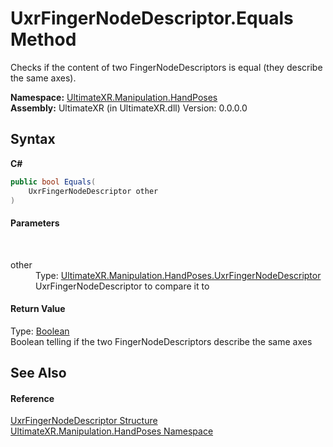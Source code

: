 # UxrFingerNodeDescriptor.Equals Method 
 

Checks if the content of two FingerNodeDescriptors is equal (they describe the same axes).

**Namespace:**&nbsp;<a href="N_UltimateXR_Manipulation_HandPoses">UltimateXR.Manipulation.HandPoses</a><br />**Assembly:**&nbsp;UltimateXR (in UltimateXR.dll) Version: 0.0.0.0

## Syntax

**C#**<br />
``` C#
public bool Equals(
	UxrFingerNodeDescriptor other
)
```


#### Parameters
&nbsp;<dl><dt>other</dt><dd>Type: <a href="T_UltimateXR_Manipulation_HandPoses_UxrFingerNodeDescriptor">UltimateXR.Manipulation.HandPoses.UxrFingerNodeDescriptor</a><br />UxrFingerNodeDescriptor to compare it to</dd></dl>

#### Return Value
Type: <a href="https://docs.microsoft.com/dotnet/api/system.boolean" target="_blank" rel="noopener noreferrer">Boolean</a><br />Boolean telling if the two FingerNodeDescriptors describe the same axes

## See Also


#### Reference
<a href="T_UltimateXR_Manipulation_HandPoses_UxrFingerNodeDescriptor">UxrFingerNodeDescriptor Structure</a><br /><a href="N_UltimateXR_Manipulation_HandPoses">UltimateXR.Manipulation.HandPoses Namespace</a><br />